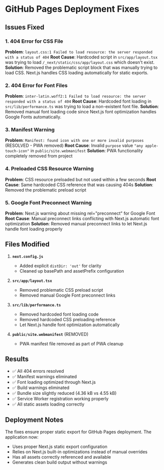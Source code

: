 # GitHub Pages Deployment Fixes

## Issues Fixed

### 1. 404 Error for CSS File
**Problem**: `layout.css:1 Failed to load resource: the server responded with a status of 404`
**Root Cause**: Hardcoded script in `src/app/layout.tsx` was trying to load `/_next/static/css/app/layout.css` which doesn't exist.
**Solution**: Removed the problematic script block that was manually trying to load CSS. Next.js handles CSS loading automatically for static exports.

### 2. 404 Error for Font Files  
**Problem**: `inter-latin.woff2:1 Failed to load resource: the server responded with a status of 404`
**Root Cause**: Hardcoded font loading in `src/lib/performance.ts` was trying to load a non-existent font file.
**Solution**: Removed manual font loading code since Next.js font optimization handles Google Fonts automatically.

### 3. Manifest Warning
**Problem**: `Manifest: found icon with one or more invalid purposes` (RESOLVED - PWA removed)
**Root Cause**: Invalid `purpose` value `"any apple-touch-icon"` in `public/site.webmanifest`
**Solution**: PWA functionality completely removed from project

### 4. Preloaded CSS Resource Warning
**Problem**: CSS resource preloaded but not used within a few seconds
**Root Cause**: Same hardcoded CSS reference that was causing 404s
**Solution**: Removed the problematic preload script

### 5. Google Font Preconnect Warning
**Problem**: Next.js warning about missing rel="preconnect" for Google Font
**Root Cause**: Manual preconnect links conflicting with Next.js automatic font optimization
**Solution**: Removed manual preconnect links to let Next.js handle font loading properly

## Files Modified

1. **`next.config.js`**
   - Added explicit `distDir: 'out'` for clarity
   - Cleaned up basePath and assetPrefix configuration

2. **`src/app/layout.tsx`**
   - Removed problematic CSS preload script
   - Removed manual Google Font preconnect links

3. **`src/lib/performance.ts`**
   - Removed hardcoded font loading code
   - Removed hardcoded CSS preloading reference
   - Let Next.js handle font optimization automatically

4. **`public/site.webmanifest`** (REMOVED)
   - PWA manifest file removed as part of PWA cleanup

## Results

- ✅ All 404 errors resolved
- ✅ Manifest warnings eliminated  
- ✅ Font loading optimized through Next.js
- ✅ Build warnings eliminated
- ✅ Bundle size slightly reduced (4.36 kB vs 4.55 kB)
- ✅ Service Worker registration working properly
- ✅ All static assets loading correctly

## Deployment Notes

The fixes ensure proper static export for GitHub Pages deployment. The application now:
- Uses proper Next.js static export configuration
- Relies on Next.js built-in optimizations instead of manual overrides
- Has all assets correctly referenced and available
- Generates clean build output without warnings